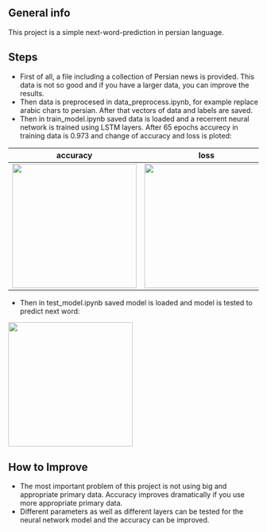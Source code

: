 
## General info
This project is a simple next-word-prediction in persian language.

## Steps
* First of all, a file including a collection of Persian news is provided. This data is not so good and if you have a larger data, you can improve the results.
* Then data is preprocesed in data_preprocess.ipynb, for example replace arabic chars to persian. After that vectors of data and labels are saved.
* Then in train_model.ipynb saved data is loaded and a recerrent neural network is trained using LSTM layers.
  After 65 epochs accurecy in training data is 0.973 and change of accuracy and loss is ploted:
  
| accuracy      | loss      |
|------------|-------------|
| <img src="https://media.wired.com/photos/5926db217034dc5f91becd6b/master/w_582,c_limit/so-logo-s.jpg" width="250"> | <img src="https://mk0jobadderjftub56m0.kinstacdn.com/wp-content/uploads/stackoverflow.com-300.jpg" width="250"> |

* Then in test_model.ipynb saved model is loaded and model is tested to predict next word:

<img src="https://media.wired.com/photos/5926db217034dc5f91becd6b/master/w_582,c_limit/so-logo-s.jpg" width="250">

## How to Improve
* The most important problem of this project is not using big and appropriate primary data. Accuracy improves dramatically if you use more appropriate primary data.
* Different parameters as well as different layers can be tested for the neural network model and the accuracy can be improved.
